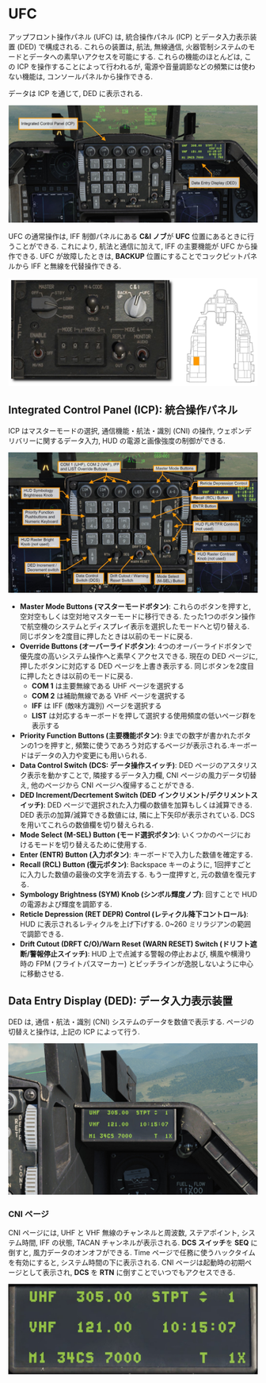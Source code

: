 # UFC

アップフロント操作パネル (UFC) は, 統合操作パネル (ICP) とデータ入力表示装置 (DED) で構成される.
これらの装置は, 航法, 無線通信, 火器管制システムのモードとデータへの素早いアクセスを可能にする.
これらの機能のほとんどは, この ICP を操作することによって行われるが, 電源や音量調節などの頻繁には使わない機能は, コンソールパネルから操作できる.

データは ICP を通じて, DED に表示される.

![dcs50-ufc](../images/dcs50-ufc.jpg)

UFC の通常操作は, IFF 制御パネルにある **C&I ノブ**が **UFC** 位置にあるときに行うことができる.
これにより, 航法と通信に加えて, IFF の主要機能が UFC から操作できる.
UFC が故障したときは, **BACKUP** 位置にすることでコックピットパネルから IFF と無線を代替操作できる.

![dcs51-c&i_knob](../images/dcs51-c&i_knob.jpg)

## Integrated Control Panel (ICP): 統合操作パネル

ICP はマスターモードの選択, 通信機能・航法・識別 (CNI) の操作, ウェポンデリバリーに関するデータ入力, HUD の電源と画像強度の制御ができる.

![dcs52-icp](../images/dcs52-icp.jpg)

- **Master Mode Buttons (マスターモードボタン)**: これらのボタンを押すと, 空対空もしくは空対地マスターモードに移行できる. たった1つのボタン操作で航空機のシステムとディスプレイ表示を選択したモードへと切り替える. 同じボタンを2度目に押したときは以前のモードに戻る.
- **Override Buttons (オーバーライドボタン)**: 4つのオーバーライドボタンで優先度の高いシステム操作へと素早くアクセスできる. 現在の DED ページに, 押したボタンに対応する DED ページを上書き表示する. 同じボタンを2度目に押したときは以前のモードに戻る.
    - **COM 1** は主要無線である UHF ページを選択する
    - **COM 2** は補助無線である VHF ページを選択する
    - **IFF** は IFF (敵味方識別) ページを選択する
    - **LIST** は対応するキーボードを押して選択する使用頻度の低いページ群を表示する
- **Priority Function Buttons (主要機能ボタン)**: 9までの数字が書かれたボタンの1つを押すと, 頻繁に使うであろう対応するページが表示される.キーボードはデータの入力や変更にも用いられる.
- **Data Control Switch (DCS: データ操作スイッチ)**: DED ページのアスタリスク表示を動かすことで, 隣接するデータ入力欄, CNI ページの風力データ切替え, 他のページから CNI ページへ復帰することができる.
- **DED Increment/Decrtement Switch (DED インクリメント/デクリメントスイッチ)**: DED ページで選択された入力欄の数値を加算もしくは減算できる. DED 表示の加算/減算できる数値には, 隣に上下矢印が表示されている. DCS を用いてこれらの数値欄を切り替えられる.
- **Mode Select (M-SEL) Button (モード選択ボタン)**: いくつかのページにおけるモードを切り替えるために使用する.
- **Enter (ENTR) Button (入力ボタン)**: キーボードで入力した数値を確定する.
- **Recall (RCL) Button (復元ボタン)**: Backspace キーのように, 1回押すごとに入力した数値の最後の文字を消去する. もう一度押すと, 元の数値を復元する.
- **Symbology Brightness (SYM) Knob (シンボル輝度ノブ)**: 回すことで HUD の電源および輝度を調節する.
- **Reticle Depression (RET DEPR) Control (レティクル降下コントロール)**: HUD に表示されるレティクルを上げ下げする. 0~260 ミリラジアンの範囲で調節できる.
- **Drift Cutout (DRFT C/O)/Warn Reset (WARN RESET) Switch (ドリフト遮断/警報停止スイッチ)**: HUD 上で点滅する警報の停止および, 横風や横滑り時の FPM (フライトパスマーカー) とピッチラインが逸脱しないように中心に移動させる.

## Data Entry Display (DED): データ入力表示装置

DED は, 通信・航法・識別 (CNI) システムのデータを数値で表示する.
ページの切替えと操作は, 上記の ICP によって行う.

![dcs4-ded](../images/dcs4-ded.jpg)

### CNI ページ

CNI ページには, UHF と VHF 無線のチャンネルと周波数, ステアポイント, システム時間, IFF の状態, TACAN チャンネルが表示される.
**DCS スイッチ**を **SEQ** に倒すと, 風力データのオンオフができる.
Time ページで任務に使うハックタイムを有効にすると, システム時間の下に表示される.
CNI ページは起動時の初期ページとして表示され, **DCS** を **RTN** に倒すことでいつでもアクセスできる.

![dcs53-ded_cni](../images/dcs53-ded_cni.jpg)
